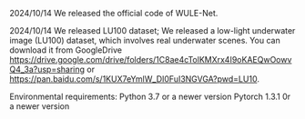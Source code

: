 2024/10/14 We released the official code of WULE-Net.

2024/10/14 We released LU100 dataset; We released a low-light underwater image (LU100) dataset, which involves real underwater scenes. You can download it from GoogleDrive https://drive.google.com/drive/folders/1C8ae4cTolKMXrx4I9oKAEQwOowvQ4_3a?usp=sharing or https://pan.baidu.com/s/1KUX7eYmlW_DI0FuI3NGVGA?pwd=LU10.

Environmental requirements:
  Python 3.7 or a newer version
  Pytorch 1.3.1 0r a newer version
